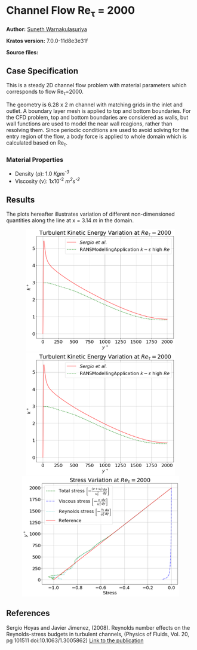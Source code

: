# Channel Flow Re<sub>&tau;</sub> = 2000

**Author:** [Suneth Warnakulasuriya](https://github.com/sunethwarna)

**Kratos version:** 7.0.0-11d8e3e31f

**Source files:**

## Case Specification
This is a steady 2D channel flow problem with material parameters which corresponds to flow Re<sub>&tau;</sub>=2000.

The geometry is 6.28 x 2 m channel with matching grids in the inlet and outlet. A boundary layer mesh is applied to top and bottom boundaries. For the CFD problem, top and bottom boundaries are considered as walls, but wall functions are used to model the near wall reagions, rather than resolving them. Since periodic conditions are used to avoid solving for the entry region of the flow, a body force is applied to whole domain which is calculated based on Re<sub>&tau;</sub>.

### Material Properties
* Density (&rho;): 1.0 _Kgm<sup>-3</sup>_
* Viscosity (&nu;): 1x10<sup>-2</sup> _m<sup>2</sup>s<sup>-2</sup>_



## Results
The plots hereafter illustrates variation of different non-dimensioned quantities along the line at x = 3.14 _m_ in the domain.
<p align="center">
<img src="plots/full_channel_re_tau_2000_k_plus.png" alt="Turbulent kinetic energy variation" style="width: 400px;"/>
<img src="plots/full_channel_re_tau_2000_k_plus.png" alt="Turbulent kinetic energy variation" style="width: 400px;"/>
<img src="plots/full_channel_re_tau_2000_stress.png" alt="Stress variation" style="width: 421px;"/>
</p>

## References
Sergio Hoyas and Javier Jimenez, (2008). Reynolds number effects on the Reynolds-stress budgets in turbulent channels, (Physics of Fluids, Vol. 20, pg 101511 doi:10.1063/1.3005862) [Link to the publication](https://aip.scitation.org/doi/10.1063/1.3005862)


